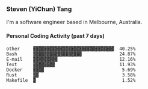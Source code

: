 ### Steven (YiChun) Tang

I'm a software engineer based in Melbourne, Australia.

#### Personal Coding Activity (past 7 days)
```
other     ▓▓▓▓▓▓▓▓▓▓▓▓▓▓▓▓▓▓▓▓▓▓▓▓▓▓▓▓▓▓  40.25%
Bash      ▓▓▓▓▓▓▓▓▓▓▓▓▓▓▓▓▓▓              24.87%
E-mail    ▓▓▓▓▓▓▓▓▓                       12.16%
Text      ▓▓▓▓▓▓▓▓                        11.93%
Docker    ▓▓▓▓                             5.69%
Rust      ▓▓                               3.58%
Makefile  ▓                                1.52%
```

